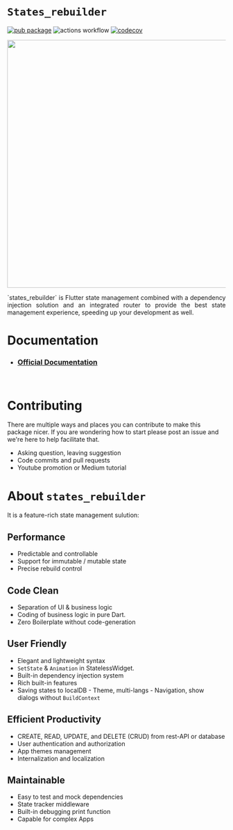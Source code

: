 # `States_rebuilder` <!-- omit in toc --> 

[![pub package](https://img.shields.io/pub/v/states_rebuilder.svg)](https://pub.dev/packages/states_rebuilder)
![actions workflow](https://github.com/GIfatahTH/states_rebuilder/actions/workflows/config.yml/badge.svg)
[![codecov](https://codecov.io/gh/GIfatahTH/states_rebuilder/branch/master/graph/badge.svg)](https://codecov.io/gh/GIfatahTH/states_rebuilder)
<p align="center">
    <image src="assets/Logo-Black.png" width="570" alt=''/>
</p>

<p align="justify">
`states_rebuilder` is Flutter state management combined with a dependency injection solution and an integrated router to provide the best state management experience, speeding up your development as well.
</p>


# Documentation
* ### [**Official Documentation**](states_rebuilder_package#readme)
</br>

<!-- <p align="center">
    <image src="./assets/01-states_rebuilder__singletons_new.png" width="600" alt='cheat sheet'/>
</p>
 -->

# Contributing
There are multiple ways and places you can contribute to make this package nicer. If you are wondering how to start please post an issue and we're here to help facilitate that.

  - Asking question, leaving suggestion
  - Code commits and pull requests
  - Youtube promotion or Medium tutorial


# About `states_rebuilder`

It is a feature-rich state management sulution:

## Performance
  - Predictable and controllable
  - Support for immutable / mutable state
  - Precise rebuild control

## Code Clean
  - Separation of UI & business logic
  - Coding of business logic in pure Dart.
  - Zero Boilerplate without code-generation 

## User Friendly
  - Elegant and lightweight syntax
  - `SetState` & `Animation` in StatelessWidget.
  - Built-in dependency injection system
  - Rich built-in features
  -   Saving states to localDB
    - Theme, multi-langs
    - Navigation, show dialogs without `BuildContext`

## Efficient Productivity
  - CREATE, READ, UPDATE, and DELETE (CRUD) from rest-API or database
  - User authentication and authorization
  - App themes management
  - Internalization and localization

## Maintainable
  - Easy to test and mock dependencies
  - State tracker middleware
  - Built-in debugging print function
  - Capable for complex Apps

<!-- <p align="center" >
    <image src="./assets/Poster-Simple.png"  width="1280" alt=''/>
</p> -->




